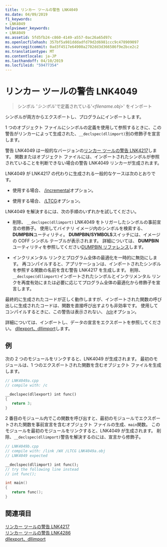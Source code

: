 ```yaml
---
title: リンカー ツールの警告 LNK4049
ms.date: 04/09/2019
f1_keywords:
- LNK4049
helpviewer_keywords:
- LNK4049
ms.assetid: 5fd5fb24-c860-4149-a557-0ac26a65d97c
ms.openlocfilehash: 357bf5a981dddadfd79d2d6981ccc9c478909097
ms.sourcegitcommit: 0ad3f4517e64900a2702dd3d366586f9e2bce2c2
ms.translationtype: MT
ms.contentlocale: ja-JP
ms.lasthandoff: 04/10/2019
ms.locfileid: "59477354"
---
```

# <a name="linker-tools-warning-lnk4049"></a>リンカー ツールの警告 LNK4049

> シンボル '*シンボル*'で定義されている'*<filename.obj>*' をインポート

シンボルが両方からエクスポートし、プログラムにインポートします。

1 つのオブジェクト ファイルにシンボルの定義を使用して参照するときに、この警告がリンカーによって生成された、`__declspec(dllimport)`別の修飾子を宣言します。

警告 LNK4049 は一般的なバージョンの[リンカー ツールの警告 LNK4217](linker-tools-warning-lnk4217.md)します。 関数またはオブジェクト ファイルには、インポートされたシンボルが参照されていることを判断できない場合の警告 LNK4049 リンカーが生成されます。

LNK4049 が LNK4217 の代わりに生成される一般的なケースは次のとおりです。

- 使用する場合、 [/incremental](../../build/reference/incremental-link-incrementally.md)オプション。

- 使用する場合、 [/LTCG](../../build/reference/ltcg-link-time-code-generation.md)オプション。

LNK4049 を解決するには、次の手順のいずれかを試してください。

- 削除、 `__declspec(dllimport)` LNK4049 をトリガーしたシンボルの事前宣言の修飾子。 使用してバイナリ イメージ内のシンボルを検索する、 **DUMPBIN**ユーティリティ。 **DUMPBIN/SYMBOLS**スイッチには、イメージの COFF シンボル テーブルが表示されます。 詳細については、 **DUMPBIN**ユーティリティを参照してください[DUMPBIN リファレンス](../../build/reference/dumpbin-reference.md)します。

- インクリメンタル リンクとプログラム全体の最適化を一時的に無効にします。 再コンパイルすると、アプリケーションは、インポートされたシンボルを参照する関数の名前を含む警告 LNK4217 を生成します。 削除、`__declspec(dllimport)`インポートされたシンボルとインクリメンタル リンクを再度有効にまたは必要に応じてプログラム全体の最適化から修飾子を宣言します。

最終的に生成されたコードが正しく動作しますが、インポートされた関数の呼び出しに生成されたコードは、関数を直接呼び出すよりも非効率です。 使用してコンパイルするときに、この警告は表示されない、 [/clr](../../build/reference/clr-common-language-runtime-compilation.md)オプション。

詳細については、インポートし、データの宣言をエクスポートを参照してください。 [dllexport、dllimport](../../cpp/dllexport-dllimport.md)します。

## <a name="example"></a>例

次の 2 つのモジュールをリンクすると、LNK4049 が生成されます。 最初のモジュールは、1 つのエクスポートされた関数を含むオブジェクト ファイルを生成します。

```cpp
// LNK4049a.cpp
// compile with: /c

__declspec(dllexport) int func()
{
   return 3;
}
```

2 番目のモジュール内でこの関数を呼び出すと、最初のモジュールでエクスポートされた関数を事前宣言を含むオブジェクト ファイルの生成、`main`関数。 このモジュールを最初のモジュールをリンクすると、LNK4049 が生成されます。 削除、`__declspec(dllimport)`警告を解決するのには、宣言から修飾子。

```cpp
// LNK4049b.cpp
// compile with: /link /WX /LTCG LNK4049a.obj
// LNK4049 expected

__declspec(dllimport) int func();
// try the following line instead
// int func();

int main()
{
   return func();
}
```

## <a name="see-also"></a>関連項目

[リンカー ツールの警告 LNK4217](linker-tools-warning-lnk4217.md) \
[リンカー ツールの警告 LNK4286](linker-tools-warning-lnk4286.md) \
[dllexport、dllimport](../../cpp/dllexport-dllimport.md)